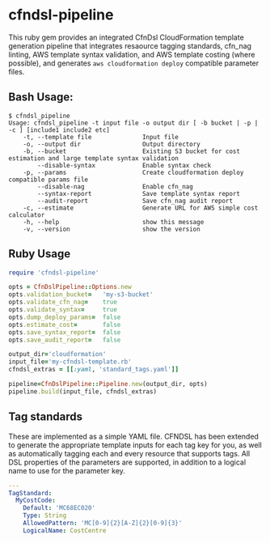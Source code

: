 # cfndsl-pipeline

This ruby gem provides an integrated CfnDsl CloudFormation template generation pipeline that integrates resaource tagging standards, cfn_nag linting, AWS template syntax validation, and AWS template costing (where possible), and generates `aws cloudformation deploy` compatible parameter files.

## Bash Usage:
```shell
$ cfndsl_pipeline
Usage: cfndsl_pipeline -t input file -o output dir [ -b bucket | -p | -c ] [include1 include2 etc]
    -t, --template file              Input file
    -o, --output dir                 Output directory
    -b, --bucket                     Existing S3 bucket for cost estimation and large template syntax validation
        --disable-syntax             Enable syntax check
    -p, --params                     Create cloudformation deploy compatible params file
        --disable-nag                Enable cfn_nag 
        --syntax-report              Save template syntax report
        --audit-report               Save cfn_nag audit report
    -c, --estimate                   Generate URL for AWS simple cost calculator
    -h, --help                       show this message
    -v, --version                    show the version
```

## Ruby Usage
```ruby
require 'cfndsl-pipeline'

opts = CfnDslPipeline::Options.new
opts.validation_bucket=   'my-s3-bucket'
opts.validate_cfn_nag=    true
opts.validate_syntax=     true
opts.dump_deploy_params=  false
opts.estimate_cost=       false
opts.save_syntax_report=  false
opts.save_audit_report=   false

output_dir='cloudformation'
input_file='my-cfndsl-template.rb'
cfndsl_extras = [[:yaml, 'standard_tags.yaml']]

pipeline=CfnDslPipeline::Pipeline.new(output_dir, opts)
pipeline.build(input_file, cfndsl_extras)
```


## Tag standards
These are implemented as a simple YAML file. CFNDSL has been extended to generate the appropriate template inputs for each tag key for you, as well as automatically tagging each and every resource that supports tags. All DSL properties of the parameters are supported, in addition to a logical name to use for the parameter key.

```yaml
---
TagStandard:
  MyCostCode:
    Default: 'MC68EC020'
    Type: String
    AllowedPattern: 'MC[0-9]{2}[A-Z]{2}[0-9]{3}'
    LogicalName: CostCentre
